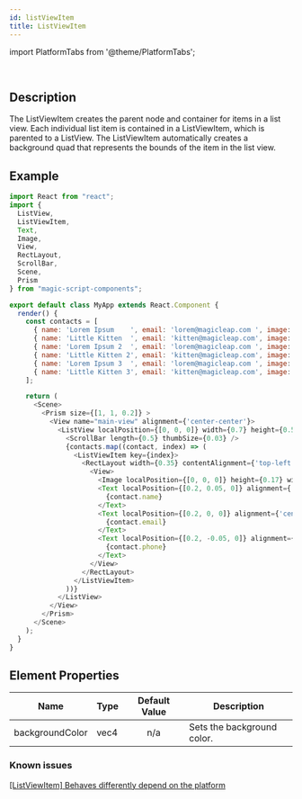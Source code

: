 ```yaml
---
id: listViewItem
title: ListViewItem
---
```


import PlatformTabs from '@theme/PlatformTabs';

<PlatformTabs component='listviewitem' />​

## Description

The ListViewItem creates the parent node and container for items in a list view. Each individual list item is contained in a ListViewItem, which is parented to a ListView. The ListViewItem automatically creates a background quad that represents the bounds of the item in the list view.

## Example

```javascript
import React from "react";
import {
  ListView,
  ListViewItem,
  Text,
  Image,
  View,
  RectLayout,
  ScrollBar,
  Scene,
  Prism
} from "magic-script-components";

export default class MyApp extends React.Component {
  render() {
    const contacts = [
      { name: 'Lorem Ipsum    ', email: 'lorem@magicleap.com ', image: require('../../resources/contact1.jpg'), phone: '(555)-123-1234' },
      { name: 'Little Kitten  ', email: 'kitten@magicleap.com', image: require('../../resources/contact2.jpg'), phone: '(555)-123-1234' },
      { name: 'Lorem Ipsum 2  ', email: 'lorem@magicleap.com ', image: require('../../resources/contact1.jpg'), phone: '(555)-123-1234' },
      { name: 'Little Kitten 2', email: 'kitten@magicleap.com', image: require('../../resources/contact2.jpg'), phone: '(555)-123-1234' },
      { name: 'Lorem Ipsum 3  ', email: 'lorem@magicleap.com ', image: require('../../resources/contact1.jpg'), phone: '(555)-123-1234' },
      { name: 'Little Kitten 3', email: 'kitten@magicleap.com', image: require('../../resources/contact2.jpg'), phone: '(555)-123-1234' }
    ];

    return (
      <Scene>
        <Prism size={[1, 1, 0.2]} >
          <View name="main-view" alignment={'center-center'}>
            <ListView localPosition={[0, 0, 0]} width={0.7} height={0.5} defaultItemAlignment={'top-left'} defaultItemPadding={[0, 0, 0.01, 0]}>
              <ScrollBar length={0.5} thumbSize={0.03} />
              {contacts.map((contact, index) => (
                <ListViewItem key={index}>
                  <RectLayout width={0.35} contentAlignment={'top-left'}>
                    <View>
                      <Image localPosition={[0, 0, 0]} height={0.17} width={0.17} filePath={contact.image} />
                      <Text localPosition={[0.2, 0.05, 0]} alignment={'center-left'} textSize={0.07} weight={"bold"} textColor={"#85D834"} >
                        {contact.name}
                      </Text>
                      <Text localPosition={[0.2, 0, 0]} alignment={'center-left'} textSize={0.05} textColor={"#e0e0e0"} >
                        {contact.email}
                      </Text>
                      <Text localPosition={[0.2, -0.05, 0]} alignment={'center-left'} textSize={0.05} textColor={"#B5B5B5"}>
                        {contact.phone}
                      </Text>
                    </View>
                  </RectLayout>
                </ListViewItem>
              ))}
            </ListView>
          </View>
        </Prism>
      </Scene>
    );
  }
}
```

## Element Properties

| Name            | Type | Default Value | Description                |
| --------------- | ---- | :-----------: | -------------------------- |
| backgroundColor | vec4 |      n/a      | Sets the background color. |

### Known issues
[[ListViewItem] Behaves differently depend on the platform](https://github.com/magic-script/magic-script-components/issues/278)
